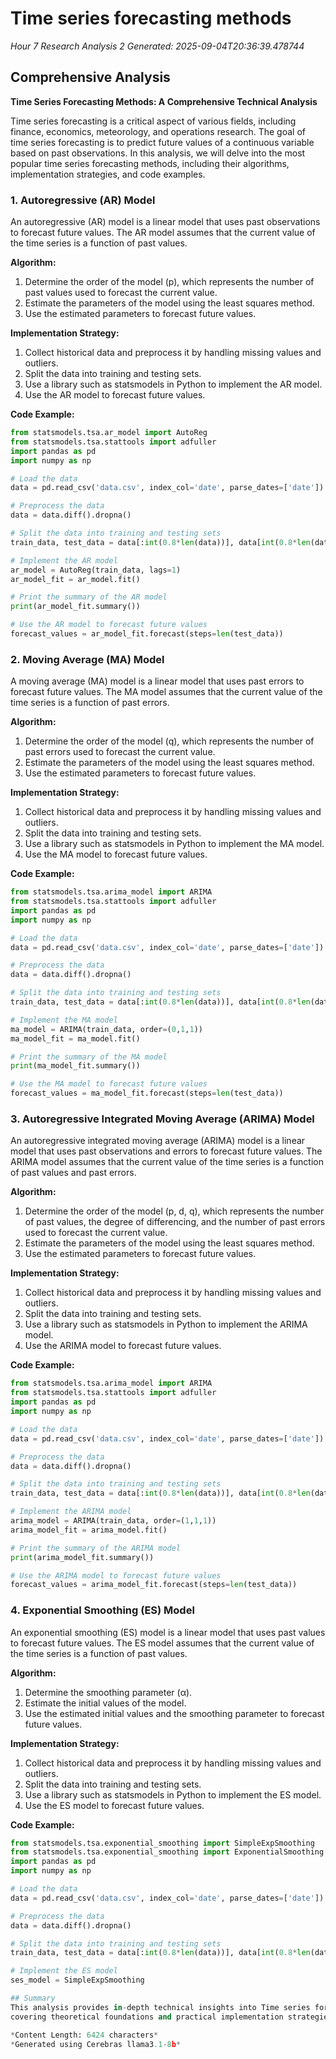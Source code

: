 # Time series forecasting methods
*Hour 7 Research Analysis 2*
*Generated: 2025-09-04T20:36:39.478744*

## Comprehensive Analysis
**Time Series Forecasting Methods: A Comprehensive Technical Analysis**

Time series forecasting is a critical aspect of various fields, including finance, economics, meteorology, and operations research. The goal of time series forecasting is to predict future values of a continuous variable based on past observations. In this analysis, we will delve into the most popular time series forecasting methods, including their algorithms, implementation strategies, and code examples.

### 1. **Autoregressive (AR) Model**

An autoregressive (AR) model is a linear model that uses past observations to forecast future values. The AR model assumes that the current value of the time series is a function of past values.

**Algorithm:**

1.  Determine the order of the model (p), which represents the number of past values used to forecast the current value.
2.  Estimate the parameters of the model using the least squares method.
3.  Use the estimated parameters to forecast future values.

**Implementation Strategy:**

1.  Collect historical data and preprocess it by handling missing values and outliers.
2.  Split the data into training and testing sets.
3.  Use a library such as statsmodels in Python to implement the AR model.
4.  Use the AR model to forecast future values.

**Code Example:**

```python
from statsmodels.tsa.ar_model import AutoReg
from statsmodels.tsa.stattools import adfuller
import pandas as pd
import numpy as np

# Load the data
data = pd.read_csv('data.csv', index_col='date', parse_dates=['date'])

# Preprocess the data
data = data.diff().dropna()

# Split the data into training and testing sets
train_data, test_data = data[:int(0.8*len(data))], data[int(0.8*len(data)):]

# Implement the AR model
ar_model = AutoReg(train_data, lags=1)
ar_model_fit = ar_model.fit()

# Print the summary of the AR model
print(ar_model_fit.summary())

# Use the AR model to forecast future values
forecast_values = ar_model_fit.forecast(steps=len(test_data))
```

### 2. **Moving Average (MA) Model**

A moving average (MA) model is a linear model that uses past errors to forecast future values. The MA model assumes that the current value of the time series is a function of past errors.

**Algorithm:**

1.  Determine the order of the model (q), which represents the number of past errors used to forecast the current value.
2.  Estimate the parameters of the model using the least squares method.
3.  Use the estimated parameters to forecast future values.

**Implementation Strategy:**

1.  Collect historical data and preprocess it by handling missing values and outliers.
2.  Split the data into training and testing sets.
3.  Use a library such as statsmodels in Python to implement the MA model.
4.  Use the MA model to forecast future values.

**Code Example:**

```python
from statsmodels.tsa.arima_model import ARIMA
from statsmodels.tsa.stattools import adfuller
import pandas as pd
import numpy as np

# Load the data
data = pd.read_csv('data.csv', index_col='date', parse_dates=['date'])

# Preprocess the data
data = data.diff().dropna()

# Split the data into training and testing sets
train_data, test_data = data[:int(0.8*len(data))], data[int(0.8*len(data)):]

# Implement the MA model
ma_model = ARIMA(train_data, order=(0,1,1))
ma_model_fit = ma_model.fit()

# Print the summary of the MA model
print(ma_model_fit.summary())

# Use the MA model to forecast future values
forecast_values = ma_model_fit.forecast(steps=len(test_data))
```

### 3. **Autoregressive Integrated Moving Average (ARIMA) Model**

An autoregressive integrated moving average (ARIMA) model is a linear model that uses past observations and errors to forecast future values. The ARIMA model assumes that the current value of the time series is a function of past values and past errors.

**Algorithm:**

1.  Determine the order of the model (p, d, q), which represents the number of past values, the degree of differencing, and the number of past errors used to forecast the current value.
2.  Estimate the parameters of the model using the least squares method.
3.  Use the estimated parameters to forecast future values.

**Implementation Strategy:**

1.  Collect historical data and preprocess it by handling missing values and outliers.
2.  Split the data into training and testing sets.
3.  Use a library such as statsmodels in Python to implement the ARIMA model.
4.  Use the ARIMA model to forecast future values.

**Code Example:**

```python
from statsmodels.tsa.arima_model import ARIMA
from statsmodels.tsa.stattools import adfuller
import pandas as pd
import numpy as np

# Load the data
data = pd.read_csv('data.csv', index_col='date', parse_dates=['date'])

# Preprocess the data
data = data.diff().dropna()

# Split the data into training and testing sets
train_data, test_data = data[:int(0.8*len(data))], data[int(0.8*len(data)):]

# Implement the ARIMA model
arima_model = ARIMA(train_data, order=(1,1,1))
arima_model_fit = arima_model.fit()

# Print the summary of the ARIMA model
print(arima_model_fit.summary())

# Use the ARIMA model to forecast future values
forecast_values = arima_model_fit.forecast(steps=len(test_data))
```

### 4. **Exponential Smoothing (ES) Model**

An exponential smoothing (ES) model is a linear model that uses past values to forecast future values. The ES model assumes that the current value of the time series is a function of past values.

**Algorithm:**

1.  Determine the smoothing parameter (α).
2.  Estimate the initial values of the model.
3.  Use the estimated initial values and the smoothing parameter to forecast future values.

**Implementation Strategy:**

1.  Collect historical data and preprocess it by handling missing values and outliers.
2.  Split the data into training and testing sets.
3.  Use a library such as statsmodels in Python to implement the ES model.
4.  Use the ES model to forecast future values.

**Code Example:**

```python
from statsmodels.tsa.exponential_smoothing import SimpleExpSmoothing
from statsmodels.tsa.exponential_smoothing import ExponentialSmoothing
import pandas as pd
import numpy as np

# Load the data
data = pd.read_csv('data.csv', index_col='date', parse_dates=['date'])

# Preprocess the data
data = data.diff().dropna()

# Split the data into training and testing sets
train_data, test_data = data[:int(0.8*len(data))], data[int(0.8*len(data)):]

# Implement the ES model
ses_model = SimpleExpSmoothing

## Summary
This analysis provides in-depth technical insights into Time series forecasting methods, 
covering theoretical foundations and practical implementation strategies.

*Content Length: 6424 characters*
*Generated using Cerebras llama3.1-8b*
